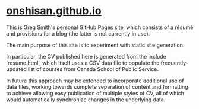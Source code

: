 # [onshisan.github.io](https://onshisan.github.io)
This is Greg Smith's personal GitHub Pages site, which consists of a résumé and provisions for a blog (the latter is not currently in use).

The main purpose of this site is to experiment with static site generation.

In particular, the CV published here is generated from the include 'resume.html', which itself uses a CSV data file to populate the frequently-updated list of courses from Canada School of Public Service.

In future this approach may be extended to incorporate additional use of data files, working towards complete separation of content and formatting to achieve allowing easy publication of multiple styles of CV, all of which would automatically synchronize changes in the underlying data.